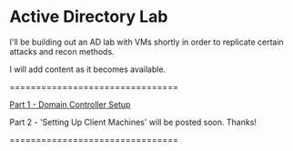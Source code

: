 # Active Directory Lab

I'll be building out an AD lab with VMs shortly in order to replicate certain attacks and recon methods.

I will add content as it becomes available.


================================



[Part 1 - Domain Controller Setup](https://github.com/robertsledge/ActiveDirectoryLab/blob/main/DomainControlllerSetup/README.md)


Part 2 - 'Setting Up Client Machines' will be posted soon. Thanks!





================================
